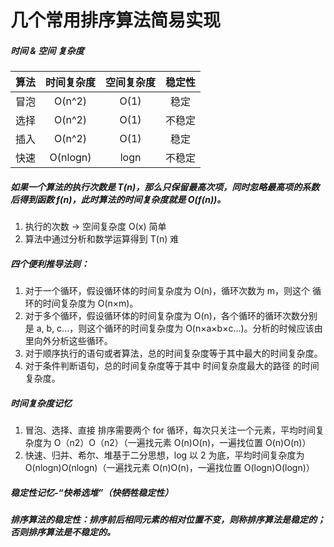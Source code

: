 # 几个常用排序算法简易实现

##### **时间 & 空间 复杂度**

| 算法 | 时间复杂度 | 空间复杂度 | 稳定性 |
| :--: | :--------: | :--------: | :----: |
| 冒泡 |   O(n^2)   |    O(1)    |  稳定  |
| 选择 |   O(n^2)   |    O(1)    | 不稳定 |
| 插入 |   O(n^2)   |    O(1)    |  稳定  |
| 快速 |  O(nlogn)  |    logn    | 不稳定 |

##### 如果一个算法的执行次数是 T(n)，那么只保留最高次项，同时忽略最高项的系数后得到函数 f(n)，此时算法的时间复杂度就是 O(f(n))。

1. 执行的次数 -> 空间复杂度 O(x) 简单
2. 算法中通过分析和数学运算得到 T(n) 难

##### 四个便利推导法则：

1. 对于一个循环，假设循环体的时间复杂度为 O(n)，循环次数为 m，则这个
   循环的时间复杂度为 O(n×m)。
2. 对于多个循环，假设循环体的时间复杂度为 O(n)，各个循环的循环次数分别是 a, b, c...，则这个循环的时间复杂度为 O(n×a×b×c...)。分析的时候应该由里向外分析这些循环。
3. 对于顺序执行的语句或者算法，总的时间复杂度等于其中最大的时间复杂度。
4. 对于条件判断语句，总的时间复杂度等于其中 时间复杂度最大的路径 的时间复杂度。

##### 时间复杂度记忆

1. 冒泡、选择、直接 排序需要两个 for 循环，每次只关注一个元素，平均时间复杂度为 O（n2）O（n2）（一遍找元素 O(n)O(n)，一遍找位置 O(n)O(n)）
2. 快速、归并、希尔、堆基于二分思想，log 以 2 为底，平均时间复杂度为 O(nlogn)O(nlogn)（一遍找元素 O(n)O(n)，一遍找位置 O(logn)O(logn)）

##### 稳定性记忆-“快希选堆”（快牺牲稳定性）

##### 排序算法的稳定性：排序前后相同元素的相对位置不变，则称排序算法是稳定的；否则排序算法是不稳定的。
